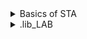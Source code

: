 <details>
<summary> Basics of STA </summary>
  
Min and Max Delay

<img width="719" alt="STA_1" src="https://github.com/user-attachments/assets/24b33a40-1bc4-49fc-9c75-87064450697a">

Delay:

*delay is a function of input transition and load capacitance.

*Delay of any gate is function of input transition and out put load.

*Where load is not only because of leangthy nets and also depends on number of load connected to it.

<img width="951" alt="bucket_" src="https://github.com/user-attachments/assets/55564053-200f-4770-bb49-debd51b6e69a">


<img width="722" alt="STA_2" src="https://github.com/user-attachments/assets/a54e09eb-3b5f-4d8c-b097-025ff2f379be">

<img width="722" alt="STA_3" src="https://github.com/user-attachments/assets/d5d11090-90cb-4e05-8e58-0b387b961825">

<img width="719" alt="STA_4" src="https://github.com/user-attachments/assets/0573fd3c-a2d5-4354-b382-32c52b1ee746">

<img width="721" alt="STA_5" src="https://github.com/user-attachments/assets/4267556b-eec8-47ba-9118-83ea6cad5c21">

<img width="718" alt="STA_6" src="https://github.com/user-attachments/assets/5fe9b614-5f2c-4aa7-aca1-1c0fe3937d02">

<img width="722" alt="STA_7" src="https://github.com/user-attachments/assets/3930a33d-cb52-4df3-879b-207729915022">

<img width="716" alt="STA_8" src="https://github.com/user-attachments/assets/db2fe7d9-1610-48c6-8cc6-cd3b8ef71c4a">

</details>
<details>
<summary>.lib_LAB</summary>
default_max_transition : 1.5000000000;

  
Load capacitance is depends on output capacistance, net capacitance and input capacitance of other gate.
This may incress the load capacitance this may leads to incress the transition.

<img width="814" alt="library_lab" src="https://github.com/user-attachments/assets/caa82235-6d58-461f-b324-7226a0a0dea3">

<img width="719" alt="next to flling edge" src="https://github.com/user-attachments/assets/e7c859a9-37e3-48f2-8f87-266dd6cb9154">

Delay Model Look Up Table:
It contains the delay information base on the Input transition and Output load.
Based on tranition and load DC will calculate the delay of the gate.

<img width="720" alt="Delay_model_table" src="https://github.com/user-attachments/assets/942c6d9b-5813-4246-bdf4-f547defc02cc">

Unetness:

OR and AND gate ---> have positive unetbess.

NOT, NAND and NOR--->negative unetness.

XOR ---->both positive and negative unetness.

<img width="602" alt="unateness_" src="https://github.com/user-attachments/assets/5d127f28-c4e1-41a2-ad67-653b932a37c1">


<img width="821" alt="unate" src="https://github.com/user-attachments/assets/f4b54548-4e9c-43c1-9954-bba5099a93fa">


<img width="719" alt="next to flling edge" src="https://github.com/user-attachments/assets/e7c859a9-37e3-48f2-8f87-266dd6cb9154">



  
</details>
